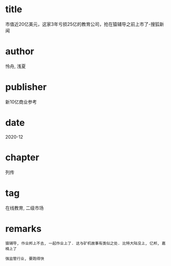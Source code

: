 # title
市值近20亿美元，这家3年亏损25亿的教育公司，抢在猿辅导之前上市了-搜狐新闻

# author
怜舟, 浅夏

# publisher
新10亿商业参考

# date
2020-12

# chapter
列传

# tag
在线教育, 二级市场

# remarks
`猿辅导, 作业邦上不去, 一起作业上了. 这与矿机故事有类似之处. 比特大陆没上, 亿邦, 嘉楠上了`

`强监管行业, 要跑得快`
